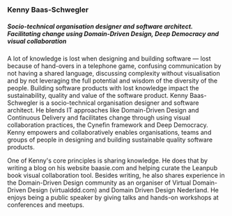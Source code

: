 ### Kenny Baas-Schwegler
##### Socio-technical organisation designer and software architect. Facilitating change using Domain-Driven Design, Deep Democracy and visual collaboration 

A lot of knowledge is lost when designing and building software — lost because of hand-overs in a telephone game, confusing communication by not having a shared language, discussing complexity without visualisation and by not leveraging the full potential and wisdom of the diversity of the people. Building software products with lost knowledge impact the sustainability, quality and value of the software product. Kenny Baas-Schwegler is a socio-technical organisation designer and software architect. He blends IT approaches like Domain-Driven Design and Continuous Delivery and facilitates change through using visual collaboration practices, the Cynefin framework and Deep Democracy. Kenny empowers and collaboratively enables organisations, teams and groups of people in designing and building sustainable quality software products.

One of Kenny's core principles is sharing knowledge. He does that by writing a blog on his website baasie.com and helping curate the Leanpub book visual collaboration tool. Besides writing, he also shares experience in the Domain-Driven Design community as an organiser of Virtual Domain-Driven Design (virtualddd.com) and Domain Driven Design Nederland. He enjoys being a public speaker by giving talks and hands-on workshops at conferences and meetups.

